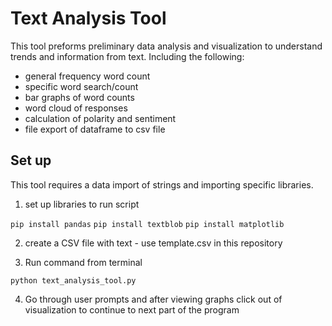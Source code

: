 # Text Analysis Tool 

This tool preforms preliminary data analysis and visualization to understand trends and information from text. Including the following: 
* general frequency word count 
* specific word search/count
* bar graphs of word counts 
* word cloud of responses 
* calculation of polarity and sentiment 
* file export of dataframe to csv file 

## Set up 

This tool requires a data import of strings and importing specific libraries. 

1. set up libraries to run script 

`pip install pandas` 
`pip install textblob`
`pip install matplotlib` 

2. create a CSV file with text - use template.csv in this repository 

3. Run command from terminal 

`python text_analysis_tool.py`

4. Go through user prompts and after viewing graphs click out of visualization to continue to next part of the program
